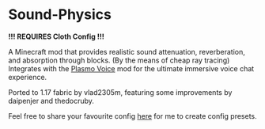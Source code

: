 # Sound-Physics

**!!! REQUIRES Cloth Config !!!**

A Minecraft mod that provides realistic sound attenuation, reverberation, and absorption through blocks. (By the means of cheap ray tracing)
Integrates with the [Plasmo Voice](https://github.com/plasmoapp/plasmo-voice) mod for the ultimate immersive voice chat experience.

Ported to 1.17 fabric by vlad2305m, featuring some improvements by daipenjer and thedocruby.

Feel free to share your favourite config [here](https://github.com/vlad2305m/Sound-Physics-Fabric/discussions/2) for me to create config presets.
